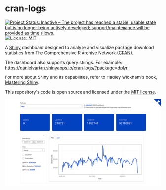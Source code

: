 # cran-logs

<!-- badges: start -->
[![Project Status: Inactive – The project has reached a stable, usable state but is no longer being actively developed; support/maintenance will be provided as time allows.](https://img.shields.io/badge/Repo%20Status-Inactive-A6A82D.svg)](https://www.repostatus.org/#inactive)
[![License: MIT](https://img.shields.io/badge/License-MIT-10D810.svg)](https://choosealicense.com/licenses/mit/)
<!-- badges: end -->

A [Shiny](https://shiny.posit.co/) dashboard designed to analyze and visualize package download statistics from The Comprehensive R Archive Network ([CRAN](https://cran.r-project.org/)).

The dashboard also supports query strings. For example: <https://danielvartan.shinyapps.io/cran-logs/?package=dplyr>.

For more about Shiny and its capabilities, refer to Hadley Wickham's book, [Mastering Shiny](https://mastering-shiny.org).

This repository's code is open source and licensed under the [MIT
license](https://opensource.org/license/mit/).

![cran-logs](images/print.png)
